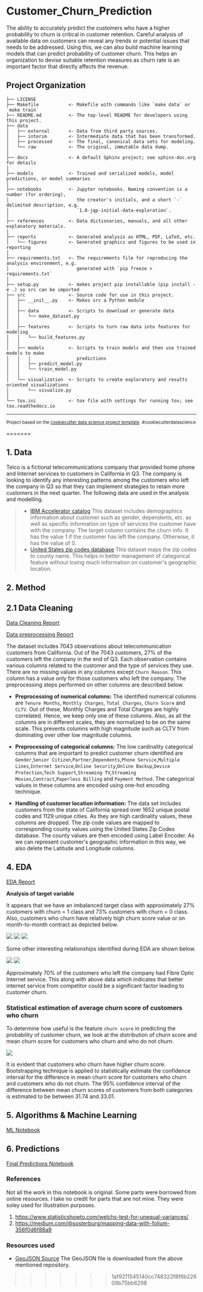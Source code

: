 
Customer_Churn_Prediction
==============================

The ability to accurately predict the customers who have a higher probability to churn is critical in customer retention.  Careful analysis of available data on customers can reveal any trends or potential issues that needs to be addressed. Using this, we can also build machine learning models that can predict probability of customer churn. This helps an organization to devise suitable retention measures as churn rate is an important factor that directly affects the revenue.


Project Organization
------------

    ├── LICENSE
    ├── Makefile           <- Makefile with commands like `make data` or `make train`
    ├── README.md          <- The top-level README for developers using this project.
    ├── data
    │   ├── external       <- Data from third party sources.
    │   ├── interim        <- Intermediate data that has been transformed.
    │   ├── processed      <- The final, canonical data sets for modeling.
    │   └── raw            <- The original, immutable data dump.
    │
    ├── docs               <- A default Sphinx project; see sphinx-doc.org for details
    │
    ├── models             <- Trained and serialized models, model predictions, or model summaries
    │
    ├── notebooks          <- Jupyter notebooks. Naming convention is a number (for ordering),
    │                         the creator's initials, and a short `-` delimited description, e.g.
    │                         `1.0-jqp-initial-data-exploration`.
    │
    ├── references         <- Data dictionaries, manuals, and all other explanatory materials.
    │
    ├── reports            <- Generated analysis as HTML, PDF, LaTeX, etc.
    │   └── figures        <- Generated graphics and figures to be used in reporting
    │
    ├── requirements.txt   <- The requirements file for reproducing the analysis environment, e.g.
    │                         generated with `pip freeze > requirements.txt`
    │
    ├── setup.py           <- makes project pip installable (pip install -e .) so src can be imported
    ├── src                <- Source code for use in this project.
    │   ├── __init__.py    <- Makes src a Python module
    │   │
    │   ├── data           <- Scripts to download or generate data
    │   │   └── make_dataset.py
    │   │
    │   ├── features       <- Scripts to turn raw data into features for modeling
    │   │   └── build_features.py
    │   │
    │   ├── models         <- Scripts to train models and then use trained models to make
    │   │   │                 predictions
    │   │   ├── predict_model.py
    │   │   └── train_model.py
    │   │
    │   └── visualization  <- Scripts to create exploratory and results oriented visualizations
    │       └── visualize.py
    │
    └── tox.ini            <- tox file with settings for running tox; see tox.readthedocs.io


--------

<p><small>Project based on the <a target="_blank" href="https://drivendata.github.io/cookiecutter-data-science/">cookiecutter data science project template</a>. #cookiecutterdatascience</small></p>
=======



## 1. Data
Telco is a fictional telecommunications company that provided home phone and Internet services to customers in California in Q3. The company is looking to identify any interesting patterns among the customers who left the company in Q3 so that they can implement strategies to retain more customers in the next quarter. The following data are used in the analysis and modelling.

> * [IBM Accelerator catalog](https://community.ibm.com/accelerators/catalog/content/Telco-customer-churn)
    This dataset includes demographics information about customer such as gender, dependents, etc. as well as specific information on type of services the customer have with the company. The target column contains the churn info. It has the value 1 if the customer has left the company. Otherwise, it has the value of 0.
> * [United States zip codes database](https://www.unitedstateszipcodes.org/ca/#zips-list)
    This dataset maps the zip codes to county name. This helps in better management of categorical feature without losing much information on customer's geographic location.
    
## 2. Method


## 2.1 Data Cleaning
[Data Cleaning Report](https://github.com/VargheseTresa/Capstone_Customer_Churn_Prediction/blob/main/notebooks/1.0_data_wrangling.ipynb)

[Data preprocessing Report](https://github.com/VargheseTresa/Capstone_Customer_Churn_Prediction/blob/main/notebooks/3.0_preprocessing.ipynb)

The dataset includes 7043 observations about telecommunication customers from California. Out of the 7043 customers, 27% of the customers left the company in the end of Q3. Each observation contains various columns related to the customer and the type of services they use. There are no missing values in any columns except `Churn Reason`. This column has a value only for those customers who left the company. The preprocessing steps performed on other columns are described below.

* **Preprocessing of numerical columns:** The identified numerical columns are `Tenure Months`, `Monthly Charges`, `Total Charges`, `Churn Score` and `CLTV`. Out of these, Monthly Charges and Total Charges are highly correlated. Hence, we keep only one of these columns. Also, as all the columns are in different scales, they are normalized to be on the same scale. This prevents columns with high magnitude such as CLTV from dominating over other low magnitude columns.

* **Preprocessing of categorical columns:** The low cardinality categorical columns that are important to predict customer churn  identified are `Gender`,`Senior Citizen`,`Partner`,`Dependents`,`Phone Service`,`Multiple Lines`,`Internet Service`,`Online Security`,`Online Backup`,`Device Protection`,`Tech Support`,`Streaming TV`,`Streaming Movies`,`Contract`,`Paperless Billing` and `Payment Method`. The categorical values in these columns are encoded using one-hot encoding technique.

* **Handling of customer location information:** The data set includes customers from the state of California spread over 1652 unique postal codes and 1129 unique cities. As they are high cardinality values, these columns are dropped. The zip code values are mapped to corresponding county values using the United States Zip Codes database. The county values are then encoded using Label Encoder. As we can represent customer's geographic information in this way, we also delete the Latitude and Longitude columns.



## 4. EDA
[EDA Report](https://github.com/VargheseTresa/Capstone_Customer_Churn_Prediction/blob/main/notebooks/2.0_EDA.ipynb)

**Analysis of target variable**

It appears that we have an imbalanced target class with approximately 27% customers with churn = 1 class and 73% customers with churn = 0 class. Also, customers who churn have relatively high churn score value or on month-to-month contract as depicted below.

![](./reports/figures/distribution_of_target.png)
![](./reports/figures/churn_value_vs_score.png)
![](./reports/figures/churn_contract.png)

Some other interesting relationships identified during EDA are shown below.

![](./reports/figures/churn_internet.png)
![](./reports/figures/churn_reason.png)


Approximately 70% of the customers who left the company had Fibre Optic Internet service. This along with above data which indicates that better internet service from competitor could be a significant factor leading to customer churn.

### Statistical estimation of average churn score of customers who churn

To determine how useful is the feature `churn score` in predicting the probability of customer churn, we look at the distribution of churn score and mean churn score for customers who churn and who do not churn.

![](./reports/figures/churn_score_dist.png)

It is evident that customers who churn have higher churn score. Bootstrapping technique is applied to statistically estimate the confidence interval for the difference in mean churn score for customers who churn and customers who do not churn. The 95% confidence interval of the difference between mean churn scores of customers from both categories is estimated to be between 31.74 and 33.01.


## 5. Algorithms & Machine Learning

[ML Notebook](https://github.com/VargheseTresa/SpringBoard/blob/main/CAP2/CAP2_modelling.ipynb)



## 6. Predictions
[Final Predictions Notebook](https://colab.research.google.com/drive/1vLkoW_4SYessy_igmJxlVz_jEPlgJ06v)



### References

Not all the work in this notebook is original. Some parts were borrowed from online resources. I take no credit for parts that are not mine. They were soley used for illustration purposes.

1. https://www.statisticshowto.com/welchs-test-for-unequal-variances/
2. https://medium.com/@sosterburg/mapping-data-with-folium-356f0d6f88a9

### Resources used
* [GeoJSON Source](https://github.com/OpenDataDE/State-zip-code-GeoJSON/blob/master/ca_california_zip_codes_geo.min.json)
    The GeoJSON file is downloaded from the above mentioned repository.
>>>>>>> 1af9211545140cc748322f8f6b22609b75bb6298
